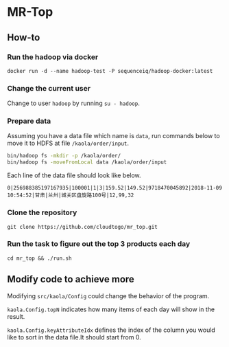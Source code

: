 # MR-Top

## How-to

### Run the hadoop via docker

```
docker run -d --name hadoop-test -P sequenceiq/hadoop-docker:latest
```

### Change the current user

Change to user `hadoop` by running `su - hadoop`.

### Prepare data

Assuming you have a data file which name is `data`, run commands below to move it to HDFS at file `/kaola/order/input`.

```bash
bin/hadoop fs -mkdir -p /kaola/order/
bin/hadoop fs -moveFromLocal data /kaola/order/input
```

Each line of the data file should look like below.

```
0|256988385197167935|100001|1|3|159.52|149.52|9718470045892|2018-11-09 10:54:52|甘肃|兰州|城关区盘旋路100号|12,99,32
```

### Clone the repository

`git clone https://github.com/cloudtogo/mr_top.git`

### Run the task to figure out the top 3 products each day

`cd mr_top && ./run.sh`

## Modify code to achieve more

Modifying `src/kaola/Config` could change the behavior of the program.

`kaola.Config.topN` indicates how many items of each day will show in the result.

`kaola.Config.keyAttributeIdx` defines the index of the column you would like to sort in the data file.It should start from 0.

